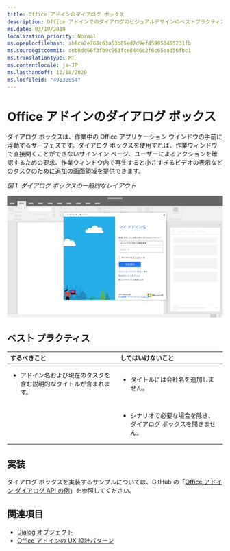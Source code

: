 ```yaml
---
title: Office アドインのダイアログ ボックス
description: Office アドインでのダイアログのビジュアルデザインのベストプラクティスについて説明します。
ms.date: 03/19/2019
localization_priority: Normal
ms.openlocfilehash: ab8ca2e768c63a53b05ed2d9ef459050455231fb
ms.sourcegitcommit: ceb8dd66f3fb9c963fce8446c2f6c65ead56fbc1
ms.translationtype: MT
ms.contentlocale: ja-JP
ms.lasthandoff: 11/18/2020
ms.locfileid: "49132054"
---
```

# <a name="dialog-boxes-in-office-add-ins"></a>Office アドインのダイアログ ボックス

ダイアログ ボックスは、作業中の Office アプリケーション ウインドウの手前に浮動するサーフェスです。ダイアログ ボックスを使用すれば、作業ウィンドウで直接開くことができないサインイン ページ、ユーザーによるアクションを確認するための要求、作業ウィンドウ内で再生すると小さすぎるビデオの表示などのタスクのために追加の画面領域を提供できます。

*図 1. ダイアログ ボックスの一般的なレイアウト*

![Office アプリケーションに表示されるダイアログボックスの一般的なレイアウト](../images/overview-with-app-dialog.png)

## <a name="best-practices"></a>ベスト プラクティス

|するべきこと|してはいけないこと|
|:-----|:--------|
|<ul><li>アドイン名および現在のタスクを含む説明的なタイトルが含まれます。</li></ul>|<ul><li>タイトルには会社名を追加しません。</li></ul>|
||<ul><li>シナリオで必要な場合を除き、ダイアログ ボックスを開きません。</li></ul>|

## <a name="implementation"></a>実装

ダイアログ ボックスを実装するサンプルについては、GitHub の「[Office アドイン ダイアログ API の例](https://github.com/OfficeDev/Office-Add-in-Dialog-API-Simple-Example)」を参照してください。

## <a name="see-also"></a>関連項目

- [Dialog オブジェクト](/javascript/api/office/office.dialog)
- [Office アドインの UX 設計パターン](../design/ux-design-pattern-templates.md)
